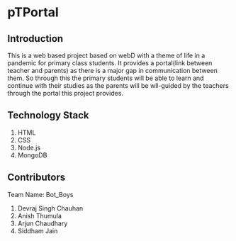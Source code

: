 # pTPortal

## Introduction
This is a web based project based on webD with a theme of life in a pandemic for primary class students. It provides a portal(link between teacher and parents) as there is a major gap in communication between them. So through this the primary students will be able to learn and continue with their studies as the parents will be wll-guided by the teachers through the portal this project provides.

## Technology Stack
1. HTML
2. CSS
3. Node.js
4. MongoDB

## Contributors

Team Name: Bot_Boys

1. Devraj Singh Chauhan
2. Anish Thumula
3. Arjun Chaudhary
4. Siddham Jain
